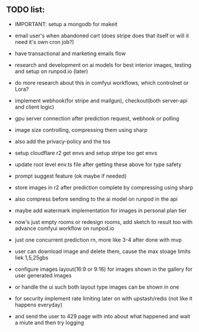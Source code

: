 ## TODO list:

- IMPORTANT: setup a mongodb for makeit
- email user's when abandoned cart (does stripe does that itself or will it need it's own cron job?)
- have transactional and marketing emails flow
- research and development on ai models for best interior images, testing and setup on runpod.io (later)
- do more research about this in comfyui workflows, which controlnet or Lora?
- implement webhook(for stripe and mailgun), checkout(both server-api and client logic)
- gpu server connection after prediction request, webhook or polling
- image size controlling, compressing them using sharp
- also add the privacy-policy and the tos
- setup cloudflare r2 get envs and setup stripe too get envs
- update root level env.ts file after getting these above for type safety
- prompt suggest feature (ok maybe if needed)
- store images in r2 after prediction complete by compressing using sharp
- also compress before sending to the ai model on runpod in the api
- maybe add watermark implementation for images in personal plan tier
- now's just empty rooms or redesign rooms, add sketch to result too with advance comfyui workflow on runpod.io
- just one concurrent prediction rn, more like 3-4 after done with mvp
- user can download image and delete them, cause the max stoage limits liek 1,5,25gbs
- configure images layout(16:9 or 9:16) for images shown in the gallery for user generated images
- or handle the ui such both layout type images can be shown in one

- for security implement rate limiting later on with upstash/redis (not like it happens everyday)
- and send the user to 429 page with into about what happened and wait a miute and then try logging
